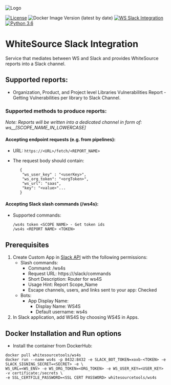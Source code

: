 ![Logo](https://whitesource-resources.s3.amazonaws.com/ws-sig-images/Whitesource_Logo_178x44.png)  

[![License](https://img.shields.io/badge/License-Apache%202.0-yellowgreen.svg)](https://opensource.org/licenses/Apache-2.0)
![Docker Image Version (latest by date)](https://img.shields.io/docker/v/whitesourcetools/ws4s)
[![WS Slack Integration](https://github.com/whitesource-ps/ws-slack/actions/workflows/ci.yml/badge.svg)](https://github.com/whitesource-ps/ws-slack/actions/workflows/ci.yml)
[![Python 3.6](https://upload.wikimedia.org/wikipedia/commons/thumb/8/8c/Blue_Python_3.6%2B_Shield_Badge.svg/86px-Blue_Python_3.6%2B_Shield_Badge.svg.png)](https://www.python.org/downloads/release/python-360/)

# WhiteSource Slack Integration 
Service that mediates between WS and Slack and provides WhiteSource reports into a Slack channel.

## Supported reports:
* Organization, Product, and Project level Libraries Vulnerabilities Report - Getting Vulnerabilities per library to Slack Channel.

### Supported methods to produce reports:
_Note: Reports will be written into a dedicated channel in form of: ws\_\_[SCOPE_NAME_IN_LOWERCASE]_

#### Accepting endpoint requests (e.g. from pipelines):
* URL: `https://<URL>/fetch/<REPORT_NAME>`

* The request body should contain:
    ```
       {
        "ws_user_key" : "<userKey>",
        "ws_org_token": "<orgToken>",
        "ws_url": "saas",
        "key": "<value>"...
       }
    ```
#### Accepting Slack slash commands (/ws4s):
* Supported commands:

    ```
    /ws4s token <SCOPE NAME> - Get token ids
    /ws4s <REPORT NAME> <TOKEN>
    ```

## Prerequisites
1. Create Custom App in [Slack API](https://api.slack.com/apps?new_app=1) with the following permissions:
    * Slash commands:
        * Command: /ws4s
        * Request URL: https://<PUBLIC URL>/slack/commands
        * Short Description: Router for ws4S
        * Usage Hint: Report Scope_Name
        * Escape channels, users, and links sent to your app: Checked
    * Bots:
        * App Display Name:
            * Display Name: WS4S
            * Default username: ws4s
1. In Slack application, add WS4S by choosing WS4S in Apps.
    
## Docker Installation and Run options
* Install the container from DockerHub:
```shell
docker pull whitesourcetools/ws4s
docker run --name ws4s -p 8432:8432 -e SLACK_BOT_TOKEN=xoxb-<TOKEN> -e SLACK_SIGNING_SECRET=<SECRET> -e \ 
WS_URL=<WS_ENV> -e WS_ORG_TOKEN=<ORG_TOKEN> -e WS_USER_KEY=<USER_KEY> -v certificate:/secrets \ 
-e SSL_CERTFILE_PASSWORD=<SSL CERT PASSWORD> whitesourcetools/ws4s
```
